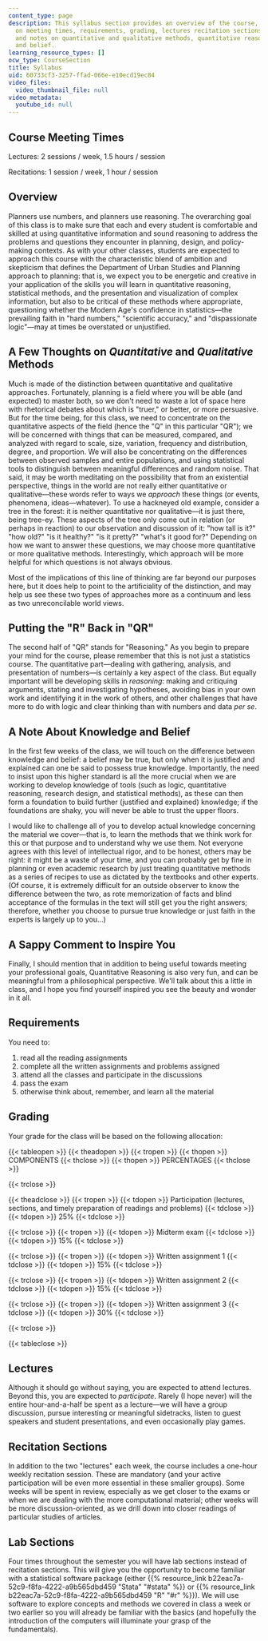 ```yaml
---
content_type: page
description: This syllabus section provides an overview of the course, information
  on meeting times, requirements, grading, lectures recitation sections, and lab sections,
  and notes on quantitative and qualitative methods, quantitative reasoning, knowledge,
  and belief.
learning_resource_types: []
ocw_type: CourseSection
title: Syllabus
uid: 60733cf3-3257-ffad-066e-e10ecd19ec84
video_files:
  video_thumbnail_file: null
video_metadata:
  youtube_id: null
---
```


Course Meeting Times
--------------------

Lectures: 2 sessions / week, 1.5 hours / session

Recitations: 1 session / week, 1 hour / session

Overview
--------

Planners use numbers, and planners use reasoning. The overarching goal of this class is to make sure that each and every student is comfortable and skilled at using quantitative information and sound reasoning to address the problems and questions they encounter in planning, design, and policy-making contexts. As with your other classes, students are expected to approach this course with the characteristic blend of ambition and skepticism that defines the Department of Urban Studies and Planning approach to planning: that is, we expect you to be energetic and creative in your application of the skills you will learn in quantitative reasoning, statistical methods, and the presentation and visualization of complex information, but also to be critical of these methods where appropriate, questioning whether the Modern Age's confidence in statistics—the prevailing faith in "hard numbers," "scientific accuracy," and "dispassionate logic"—may at times be overstated or unjustified.

A Few Thoughts on _Quantitative_ and _Qualitative_ Methods
----------------------------------------------------------

Much is made of the distinction between quantitative and qualitative approaches. Fortunately, planning is a field where you will be able (and expected) to master both, so we don't need to waste a lot of space here with rhetorical debates about which is "truer," or better, or more persuasive. But for the time being, for this class, we need to concentrate on the quantitative aspects of the field (hence the "Q" in this particular "QR"); we will be concerned with things that can be measured, compared, and analyzed with regard to scale, size, variation, frequency and distribution, degree, and proportion. We will also be concentrating on the differences between observed samples and entire populations, and using statistical tools to distinguish between meaningful differences and random noise. That said, it may be worth meditating on the possibility that from an existential perspective, things in the world are not really either quantitative or qualitative—these words refer to ways we _approach_ these things (or events, phenomena, ideas—whatever). To use a hackneyed old example, consider a tree in the forest: it is neither quantitative nor qualitative—it is just there, being tree-ey. These aspects of the tree only come out in relation (or perhaps in reaction) to our observation and discussion of it: "how tall is it?" "how old?" "is it healthy?" "is it pretty?" "what's it good for?" Depending on how we want to answer these questions, we may choose more quantitative or more qualitative methods. Interestingly, which approach will be more helpful for which questions is not always obvious.

Most of the implications of this line of thinking are far beyond our purposes here, but it does help to point to the artificiality of the distinction, and may help us see these two types of approaches more as a continuum and less as two unreconcilable world views.

Putting the "R" Back in "QR"
----------------------------

The second half of "QR" stands for "Reasoning." As you begin to prepare your mind for the course, please remember that this is not just a statistics course. The quantitative part—dealing with gathering, analysis, and presentation of numbers—is certainly a key aspect of the class. But equally important will be developing skills in _reasoning_: making and critiquing arguments, stating and investigating hypotheses, avoiding bias in your own work and identifying it in the work of others, and other challenges that have more to do with logic and clear thinking than with numbers and data _per se_.

A Note About Knowledge and Belief
---------------------------------

In the first few weeks of the class, we will touch on the difference between knowledge and belief: a belief may be true, but only when it is justified and explained can one be said to possess true knowledge. Importantly, the need to insist upon this higher standard is all the more crucial when we are working to develop knowledge of tools (such as logic, quantitative reasoning, research design, and statistical methods), as these can then form a foundation to build further (justified and explained) knowledge; if the foundations are shaky, you will never be able to trust the upper floors.

I would like to challenge all of you to develop actual knowledge concerning the material we cover—that is, to learn the methods that we think work for this or that purpose and to understand why we use them. Not everyone agrees with this level of intellectual rigor, and to be honest, others may be right: it might be a waste of your time, and you can probably get by fine in planning or even academic research by just treating quantitative methods as a series of recipes to use as dictated by the textbooks and other experts. (Of course, it is extremely difficult for an outside observer to know the difference between the two, as rote memorization of facts and blind acceptance of the formulas in the text will still get you the right answers; therefore, whether you choose to pursue true knowledge or just faith in the experts is largely up to you...)

A Sappy Comment to Inspire You
------------------------------

Finally, I should mention that in addition to being useful towards meeting your professional goals, Quantitative Reasoning is also very fun, and can be meaningful from a philosophical perspective. We'll talk about this a little in class, and I hope you find yourself inspired you see the beauty and wonder in it all.

Requirements
------------

You need to:

1.  read all the reading assignments
2.  complete all the written assignments and problems assigned
3.  attend all the classes and participate in the discussions
4.  pass the exam
5.  otherwise think about, remember, and learn all the material

Grading
-------

Your grade for the class will be based on the following allocation:

{{< tableopen >}}
{{< theadopen >}}
{{< tropen >}}
{{< thopen >}}
COMPONENTS
{{< thclose >}}
{{< thopen >}}
PERCENTAGES
{{< thclose >}}

{{< trclose >}}

{{< theadclose >}}
{{< tropen >}}
{{< tdopen >}}
Participation (lectures, sections, and timely preparation of readings and problems)
{{< tdclose >}}
{{< tdopen >}}
25%
{{< tdclose >}}

{{< trclose >}}
{{< tropen >}}
{{< tdopen >}}
Midterm exam
{{< tdclose >}}
{{< tdopen >}}
15%
{{< tdclose >}}

{{< trclose >}}
{{< tropen >}}
{{< tdopen >}}
Written assignment 1
{{< tdclose >}}
{{< tdopen >}}
15%
{{< tdclose >}}

{{< trclose >}}
{{< tropen >}}
{{< tdopen >}}
Written assignment 2
{{< tdclose >}}
{{< tdopen >}}
15%
{{< tdclose >}}

{{< trclose >}}
{{< tropen >}}
{{< tdopen >}}
Written assignment 3
{{< tdclose >}}
{{< tdopen >}}
30%
{{< tdclose >}}

{{< trclose >}}

{{< tableclose >}}

Lectures
--------

Although it should go without saying, you are expected to attend lectures. Beyond this, you are expected to _participate_. Rarely (I hope never) will the entire hour-and-a-half be spent as a lecture—we will have a group discussion, pursue interesting or meaningful sidetracks, listen to guest speakers and student presentations, and even occasionally play games.

Recitation Sections
-------------------

In addition to the two "lectures" each week, the course includes a one-hour weekly recitation session. These are mandatory (and your active participation will be even more essential in these smaller groups). Some weeks will be spent in review, especially as we get closer to the exams or when we are dealing with the more computational material; other weeks will be more discussion-oriented, as we drill down into closer readings of particular studies of articles.

Lab Sections
------------

Four times throughout the semester you will have lab sections instead of recitation sections. This will give you the opportunity to become familiar with a statistical software package (either {{% resource_link b22eac7a-52c9-f8fa-4222-a9b565dbd459 "Stata" "#stata" %}} or {{% resource_link b22eac7a-52c9-f8fa-4222-a9b565dbd459 "R" "#r" %}}). We will use software to explore concepts and methods we covered in class a week or two earlier so you will already be familiar with the basics (and hopefully the introduction of the computers will illuminate your grasp of the fundamentals).